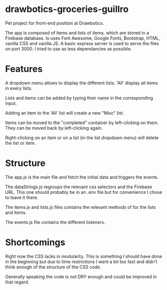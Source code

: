 # drawbotics-groceries-guillro

Pet project for front-end position at Drawbotics.

The app is composed of items and lists of items, which are stored in a Firebase database. Is uses Font Awesome, Google Fonts, Bootstrap, HTML, vanilla CSS and vanilla JS. A basic express server is used to serve the files on port 3000. I tried to use  as less dependancies as possible.

# Features

A dropdown menu allows to display the different lists. 'All' display all items in every lists.

Lists and items can be added by typing their name in the corresponding input.

Adding an item to the 'All' list will create a new "Misc" list.

Items can be moved to the "completed" container by left-clicking on them. They can be moved back by left-clicking again.

Right-clicking on an item or on a list (in the list dropdown menu) will delete the list or item.

# Structure

The app.js is the main file and fetch the initial data and triggers the events.

The dataStrings.js regroups the relevant css selectors and the Firebase URL. This one should probably be in an .env file but for convenience I chose to leave it there.

The items.js and lists.js files contains the relevant methods of for the lists and items.

The events.js file contains the different listeners.

# Shortcomings

Right now the CSS lacks in modularity. This is something I should have done in the beginning but due to time restrictions I went a bit too fast and didn't think enough of the structure of the CSS code.

Generally speaking the code is not DRY enough and could be improved in that regard.
